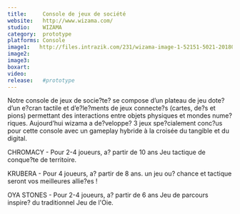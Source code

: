 ```yaml
---
title:     Console de jeux de société
website:   http://www.wizama.com/
studio:    WIZAMA
category:  prototype
platforms: Console
image1:   http://files.intrazik.com/231/wizama-image-1-52151-5021-20180420-103734.jpeg
image2:   
image3:   
boxart:    
video:     
release:   #prototype
---
```


Notre console de jeux de socie?te? se compose d’un plateau de jeu dote? d’un e?cran tactile et d’e?le?ments de jeux connecte?s (cartes, de?s et pions) permettant des interactions entre objets physiques et mondes nume?riques. Aujourd’hui wizama a de?veloppe? 3 jeux spe?cialement conc?us pour cette console avec un gameplay hybride à la croisée du tangible et du digital. 
 
 CHROMACY - Pour 2-4 joueurs, a? partir de 10 ans 
 Jeu tactique de conque?te de territoire.
 
 KRUBERA - Pour 4 joueurs, a? partir de 8 ans. 
 un jeu ou? chance et tactique seront vos meilleures allie?es !
 
 OYA STONES - Pour 2-4 joueurs, a? partir de 6 ans 
 Jeu de parcours inspire? du traditionnel Jeu de l'Oie.
